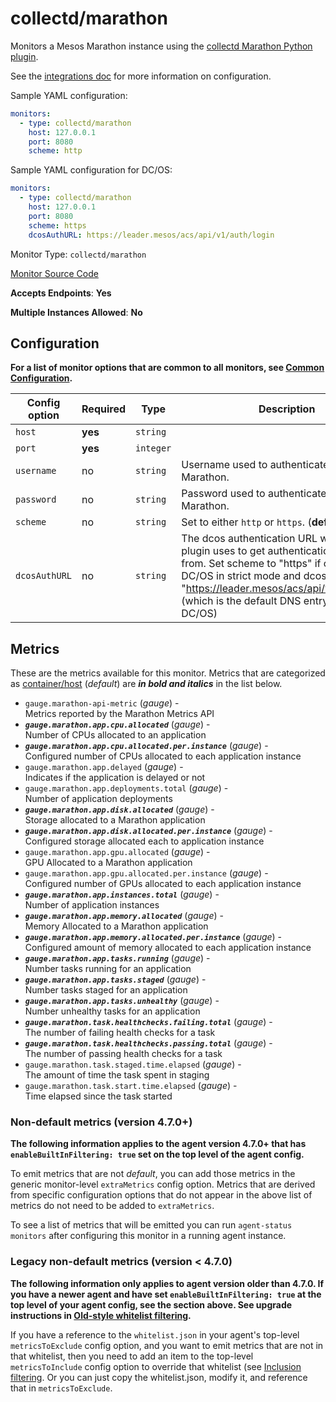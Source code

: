 <!--- GENERATED BY gomplate from scripts/docs/monitor-page.md.tmpl --->

# collectd/marathon

Monitors a Mesos Marathon instance using the
[collectd Marathon Python plugin](https://github.com/signalfx/collectd-marathon).

See the [integrations
doc](https://github.com/signalfx/integrations/tree/master/collectd-marathon)
for more information on configuration.

Sample YAML configuration:

```yaml
monitors:
  - type: collectd/marathon
    host: 127.0.0.1
    port: 8080
    scheme: http
```

Sample YAML configuration for DC/OS:

```yaml
monitors:
  - type: collectd/marathon
    host: 127.0.0.1
    port: 8080
    scheme: https
    dcosAuthURL: https://leader.mesos/acs/api/v1/auth/login
```


Monitor Type: `collectd/marathon`

[Monitor Source Code](https://github.com/signalfx/signalfx-agent/tree/master/internal/monitors/collectd/marathon)

**Accepts Endpoints**: **Yes**

**Multiple Instances Allowed**: **No**

## Configuration

**For a list of monitor options that are common to all monitors, see [Common
Configuration](../monitor-config.md#common-configuration).**


| Config option | Required | Type | Description |
| --- | --- | --- | --- |
| `host` | **yes** | `string` |  |
| `port` | **yes** | `integer` |  |
| `username` | no | `string` | Username used to authenticate with Marathon. |
| `password` | no | `string` | Password used to authenticate with Marathon. |
| `scheme` | no | `string` | Set to either `http` or `https`. (**default:** `http`) |
| `dcosAuthURL` | no | `string` | The dcos authentication URL which the plugin uses to get authentication tokens from. Set scheme to "https" if operating DC/OS in strict mode and dcosAuthURL to "https://leader.mesos/acs/api/v1/auth/login" (which is the default DNS entry provided by DC/OS) |


## Metrics

These are the metrics available for this monitor.
Metrics that are categorized as
[container/host](https://docs.signalfx.com/en/latest/admin-guide/usage.html#about-custom-bundled-and-high-resolution-metrics)
(*default*) are ***in bold and italics*** in the list below.


 - `gauge.marathon-api-metric` (*gauge*) - <br>    Metrics reported by the Marathon Metrics API
 - ***`gauge.marathon.app.cpu.allocated`*** (*gauge*) - <br>    Number of CPUs allocated to an application
 - ***`gauge.marathon.app.cpu.allocated.per.instance`*** (*gauge*) - <br>    Configured number of CPUs allocated to each application instance
 - `gauge.marathon.app.delayed` (*gauge*) - <br>    Indicates if the application is delayed or not
 - `gauge.marathon.app.deployments.total` (*gauge*) - <br>    Number of application deployments
 - ***`gauge.marathon.app.disk.allocated`*** (*gauge*) - <br>    Storage allocated to a Marathon application
 - ***`gauge.marathon.app.disk.allocated.per.instance`*** (*gauge*) - <br>    Configured storage allocated each to application instance
 - `gauge.marathon.app.gpu.allocated` (*gauge*) - <br>    GPU Allocated to a Marathon application
 - `gauge.marathon.app.gpu.allocated.per.instance` (*gauge*) - <br>    Configured number of GPUs allocated to each application instance
 - ***`gauge.marathon.app.instances.total`*** (*gauge*) - <br>    Number of application instances
 - ***`gauge.marathon.app.memory.allocated`*** (*gauge*) - <br>    Memory Allocated to a Marathon application
 - ***`gauge.marathon.app.memory.allocated.per.instance`*** (*gauge*) - <br>    Configured amount of memory allocated to each application instance
 - ***`gauge.marathon.app.tasks.running`*** (*gauge*) - <br>    Number tasks running for an application
 - ***`gauge.marathon.app.tasks.staged`*** (*gauge*) - <br>    Number tasks staged for an application
 - ***`gauge.marathon.app.tasks.unhealthy`*** (*gauge*) - <br>    Number unhealthy tasks for an application
 - ***`gauge.marathon.task.healthchecks.failing.total`*** (*gauge*) - <br>    The number of failing health checks for a task
 - ***`gauge.marathon.task.healthchecks.passing.total`*** (*gauge*) - <br>    The number of passing health checks for a task
 - `gauge.marathon.task.staged.time.elapsed` (*gauge*) - <br>    The amount of time the task spent in staging
 - `gauge.marathon.task.start.time.elapsed` (*gauge*) - <br>    Time elapsed since the task started

### Non-default metrics (version 4.7.0+)

**The following information applies to the agent version 4.7.0+ that has
`enableBuiltInFiltering: true` set on the top level of the agent config.**

To emit metrics that are not _default_, you can add those metrics in the
generic monitor-level `extraMetrics` config option.  Metrics that are derived
from specific configuration options that do not appear in the above list of
metrics do not need to be added to `extraMetrics`.

To see a list of metrics that will be emitted you can run `agent-status
monitors` after configuring this monitor in a running agent instance.

### Legacy non-default metrics (version < 4.7.0)

**The following information only applies to agent version older than 4.7.0. If
you have a newer agent and have set `enableBuiltInFiltering: true` at the top
level of your agent config, see the section above. See upgrade instructions in
[Old-style whitelist filtering](../legacy-filtering.md#old-style-whitelist-filtering).**

If you have a reference to the `whitelist.json` in your agent's top-level
`metricsToExclude` config option, and you want to emit metrics that are not in
that whitelist, then you need to add an item to the top-level
`metricsToInclude` config option to override that whitelist (see [Inclusion
filtering](../legacy-filtering.md#inclusion-filtering).  Or you can just
copy the whitelist.json, modify it, and reference that in `metricsToExclude`.



